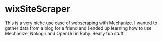 # wixSiteScraper

This is a very niche use case of webscraping with Mechanize. 
I wanted to gather data from a blog for a friend and I ended up learning how to use Mechanize, Nokogir and OpenUri in Ruby. Really fun stuff. 

